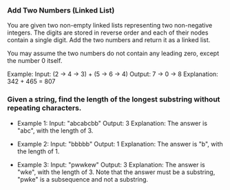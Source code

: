 ### Add Two Numbers (Linked List)

You are given two non-empty linked lists representing two non-negative integers.
The digits are stored in reverse order and each of their nodes contain a single digit.
Add the two numbers and return it as a linked list.

You may assume the two numbers do not contain any leading zero, except the number 0 itself.

Example:
Input: (2 -> 4 -> 3) + (5 -> 6 -> 4)
Output: 7 -> 0 -> 8
Explanation: 342 + 465 = 807

### Given a string, find the length of the longest substring without repeating characters.

- Example 1:
  Input: "abcabcbb"
  Output: 3
  Explanation: The answer is "abc", with the length of 3.

- Example 2:
  Input: "bbbbb"
  Output: 1
  Explanation: The answer is "b", with the length of 1.

- Example 3:
  Input: "pwwkew"
  Output: 3
  Explanation: The answer is "wke", with the length of 3.
  Note that the answer must be a substring, "pwke" is a subsequence and not a substring.
